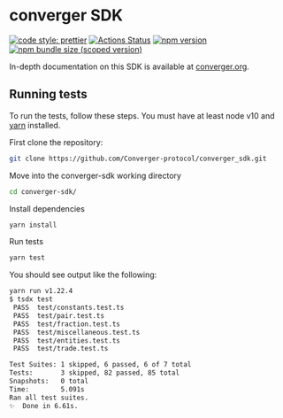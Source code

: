 # converger SDK

[![code style: prettier](https://img.shields.io/badge/code_style-prettier-ff69b4.svg?style=flat-square)](https://github.com/prettier/prettier)
[![Actions Status](https://github.com/converger/converger-sdk/workflows/CI/badge.svg)](https://github.com/converger/converger-sdk)
[![npm version](https://img.shields.io/npm/v/@converger/sdk/latest.svg)](https://www.npmjs.com/package/@converger/sdk/v/latest)
[![npm bundle size (scoped version)](https://img.shields.io/bundlephobia/minzip/@converger/sdk/latest.svg)](https://bundlephobia.com/result?p=@converger/sdk@latest)

In-depth documentation on this SDK is available at [converger.org](https://converger.org/docs/v2/SDK/getting-started/).

## Running tests

To run the tests, follow these steps. You must have at least node v10 and [yarn](https://yarnpkg.com/) installed.

First clone the repository:

```sh
git clone https://github.com/Converger-protocol/converger_sdk.git
```

Move into the converger-sdk working directory

```sh
cd converger-sdk/
```

Install dependencies

```sh
yarn install
```

Run tests

```sh
yarn test
```

You should see output like the following:

```sh
yarn run v1.22.4
$ tsdx test
 PASS  test/constants.test.ts
 PASS  test/pair.test.ts
 PASS  test/fraction.test.ts
 PASS  test/miscellaneous.test.ts
 PASS  test/entities.test.ts
 PASS  test/trade.test.ts

Test Suites: 1 skipped, 6 passed, 6 of 7 total
Tests:       3 skipped, 82 passed, 85 total
Snapshots:   0 total
Time:        5.091s
Ran all test suites.
✨  Done in 6.61s.
```

